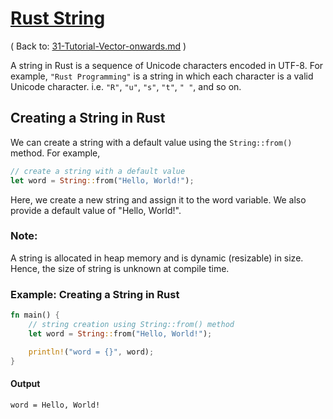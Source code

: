 # [Rust String](https://www.programiz.com/rust/string)

( Back to: [31-Tutorial-Vector-onwards.md](/documentation/31-Tutorial-Vector-onwards.md) )

A string in Rust is a sequence of Unicode characters encoded in UTF-8. For example, `"Rust Programming"` is a string in which each character is a valid Unicode character. i.e. `"R"`, `"u"`, `"s"`, `"t"`, `" "`, and so on.

## Creating a String in Rust

We can create a string with a default value using the `String::from()` method. For example,

```rust
// create a string with a default value
let word = String::from("Hello, World!");
```

Here, we create a new string and assign it to the word variable. We also provide a default value of "Hello, World!".

### Note:

A string is allocated in heap memory and is dynamic (resizable) in size. Hence, the size of string is unknown at compile time.

### Example: Creating a String in Rust

```rust
fn main() {
    // string creation using String::from() method
    let word = String::from("Hello, World!");

    println!("word = {}", word);
}
```

#### Output

```bash
word = Hello, World!
```
